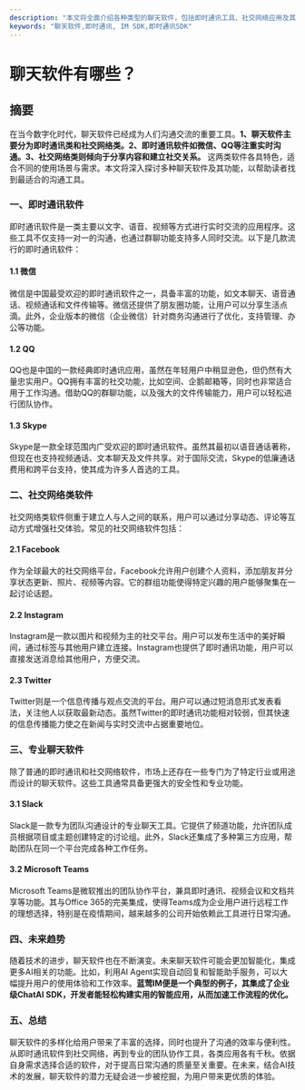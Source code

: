 ```yaml
---
description: "本文将全面介绍各种类型的聊天软件，包括即时通讯工具、社交网络应用及其功能特点，帮助读者选择适合自己的聊天软件。"
keywords: "聊天软件,即时通讯, IM SDK,即时通讯SDK"
---
```

# 聊天软件有哪些？

## 摘要

在当今数字化时代，聊天软件已经成为人们沟通交流的重要工具。**1、聊天软件主要分为即时通讯类和社交网络类。2、即时通讯软件如微信、QQ等注重实时沟通。3、社交网络类则倾向于分享内容和建立社交关系。** 这两类软件各具特色，适合不同的使用场景与需求。本文将深入探讨多种聊天软件及其功能，以帮助读者找到最适合的沟通工具。

### 一、即时通讯软件

即时通讯软件是一类主要以文字、语音、视频等方式进行实时交流的应用程序。这些工具不仅支持一对一的沟通，也通过群聊功能支持多人同时交流。以下是几款流行的即时通讯软件：

#### 1.1 微信

微信是中国最受欢迎的即时通讯软件之一，具备丰富的功能，如文本聊天、语音通话、视频通话和文件传输等。微信还提供了朋友圈功能，让用户可以分享生活点滴。此外，企业版本的微信（企业微信）针对商务沟通进行了优化，支持管理、办公等功能。

#### 1.2 QQ

QQ也是中国的一款经典即时通讯应用，虽然在年轻用户中稍显逊色，但仍然有大量忠实用户。QQ拥有丰富的社交功能，比如空间、企鹅邮箱等，同时也非常适合用于工作沟通。借助QQ的群聊功能，以及强大的文件传输能力，用户可以轻松进行团队协作。

#### 1.3 Skype

Skype是一款全球范围内广受欢迎的即时通讯软件。虽然其最初以语音通话著称，但现在也支持视频通话、文本聊天及文件共享。对于国际交流，Skype的低廉通话费用和跨平台支持，使其成为许多人首选的工具。

### 二、社交网络类软件

社交网络类软件侧重于建立人与人之间的联系，用户可以通过分享动态、评论等互动方式增强社交体验。常见的社交网络软件包括：

#### 2.1 Facebook

作为全球最大的社交网络平台，Facebook允许用户创建个人资料，添加朋友并分享状态更新、照片、视频等内容。它的群组功能使得特定兴趣的用户能够聚集在一起讨论话题。

#### 2.2 Instagram

Instagram是一款以图片和视频为主的社交平台。用户可以发布生活中的美好瞬间，通过标签与其他用户建立连接。Instagram也提供了即时通讯功能，用户可以直接发送消息给其他用户，方便交流。

#### 2.3 Twitter

Twitter则是一个信息传播与观点交流的平台。用户可以通过短消息形式发表看法，关注他人以获取最新动态。虽然Twitter的即时通讯功能相对较弱，但其快速的信息传播能力使之在新闻与实时交流中占据重要地位。

### 三、专业聊天软件

除了普通的即时通讯和社交网络软件，市场上还存在一些专门为了特定行业或用途而设计的聊天软件。这些工具通常具备更强大的安全性和专业功能。

#### 3.1 Slack

Slack是一款专为团队沟通设计的专业聊天工具。它提供了频道功能，允许团队成员根据项目或主题创建特定的讨论组。此外，Slack还集成了多种第三方应用，帮助团队在同一个平台完成各种工作任务。

#### 3.2 Microsoft Teams

Microsoft Teams是微软推出的团队协作平台，兼具即时通讯、视频会议和文档共享等功能。其与Office 365的完美集成，使得Teams成为企业用户进行远程工作的理想选择，特别是在疫情期间，越来越多的公司开始依赖此工具进行日常沟通。

### 四、未来趋势

随着技术的进步，聊天软件也在不断演变。未来聊天软件可能会更加智能化，集成更多AI相关的功能。比如，利用AI Agent实现自动回复和智能助手服务，可以大幅提升用户的使用体验和工作效率。**蓝莺IM便是一个典型的例子，其集成了企业级ChatAI SDK，开发者能轻松构建实用的智能应用，从而加速工作流程的优化。**

### 五、总结

聊天软件的多样化给用户带来了丰富的选择，同时也提升了沟通的效率与便利性。从即时通讯软件到社交网络，再到专业的团队协作工具，各类应用各有千秋。依据自身需求选择合适的软件，对于提高日常沟通的质量至关重要。在未来，结合AI技术的发展，聊天软件的潜力无疑会进一步被挖掘，为用户带来更优质的体验。
